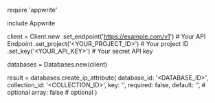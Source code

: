 require 'appwrite'

include Appwrite

client = Client.new
    .set_endpoint('https://example.com/v1') # Your API Endpoint
    .set_project('<YOUR_PROJECT_ID>') # Your project ID
    .set_key('<YOUR_API_KEY>') # Your secret API key

databases = Databases.new(client)

result = databases.create_ip_attribute(
    database_id: '<DATABASE_ID>',
    collection_id: '<COLLECTION_ID>',
    key: '',
    required: false,
    default: '', # optional
    array: false # optional
)
